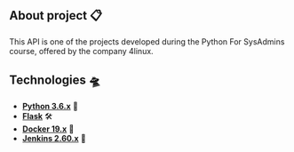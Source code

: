 
## About project 📋
This API is one of the projects developed during the Python For SysAdmins course, offered by the company 4linux.

## Technologies 🛸
* [**Python 3.6.x**](https://www.python.org/) 🐍
* [**Flask**](https://flask.palletsprojects.com/en/1.1.x/) 🛠 
* [**Docker 19.x**](https://docs.docker.com/) 🐳 
* [**Jenkins 2.60.x**](https://www.jenkins.io/) 📡
